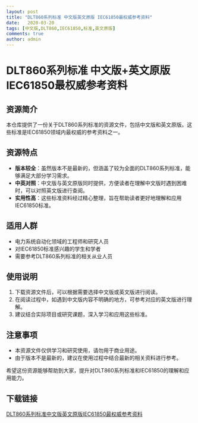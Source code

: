 ```yaml
---
layout: post
title: "DLT860系列标准 中文版英文原版 IEC61850最权威参考资料"
date:   2020-03-20
tags: [中文版,DLT860,IEC61850,标准,英文原版]
comments: true
author: admin
---
```

# DLT860系列标准 中文版+英文原版 IEC61850最权威参考资料

## 资源简介

本仓库提供了一份关于DLT860系列标准的资源文件，包括中文版和英文原版。这些标准是IEC61850领域内最权威的参考资料之一。

## 资源特点

- **版本较全**：虽然版本不是最新的，但涵盖了较为全面的DLT860系列标准，能够满足大部分学习需求。
- **中英对照**：中文版与英文原版同时提供，方便读者在理解中文版时遇到困难时，可以对照英文版进行查阅。
- **实用性高**：这些标准资料经过精心整理，旨在帮助读者更好地理解和应用IEC61850标准。

## 适用人群

- 电力系统自动化领域的工程师和研究人员
- 对IEC61850标准感兴趣的学生和学者
- 需要参考DLT860系列标准的相关从业人员

## 使用说明

1. 下载资源文件后，可以根据需要选择中文版或英文版进行阅读。
2. 在阅读过程中，如遇到中文版内容不明确的地方，可参考对应的英文版进行理解。
3. 建议结合实际项目或研究课题，深入学习和应用这些标准。

## 注意事项

- 本资源文件仅供学习和研究使用，请勿用于商业用途。
- 由于版本不是最新的，建议在使用过程中结合最新的相关资料进行参考。

希望这份资源能够帮助到大家，提升对DLT860系列标准和IEC61850的理解和应用能力。

## 下载链接

[DLT860系列标准中文版英文原版IEC61850最权威参考资料](https://pan.quark.cn/s/71c36fb0edb7)
